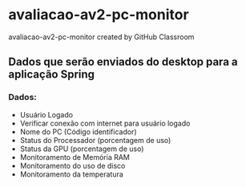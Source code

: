 # avaliacao-av2-pc-monitor
avaliacao-av2-pc-monitor created by GitHub Classroom

## Dados que serão enviados do desktop para a aplicação Spring

### Dados:
- Usuário Logado
- Verificar conexão com internet para usuário logado
- Nome do PC (Código identificador)
- Status do Processador (porcentagem de uso)
- Status da GPU (porcentagem de uso)
- Monitoramento de Memória RAM
- Monitoramento do uso de disco
- Monitoramento da temperatura

